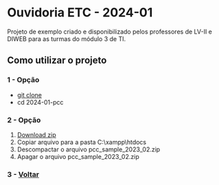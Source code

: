 # Ouvidoria ETC - 2024-01

Projeto de exemplo criado e disponibilizado pelos professores de LV-II e DIWEB para as turmas do módulo 3 de TI.

## Como utilizar o projeto

### 1 - Opção
- [git clone](https://github.com/RoniePetersonDF2/2024-01-pcc/tree/main/)
- cd 2024-01-pcc

### 2 - Opção
1. [Download zip](https://github.com/RoniePetersonDF2/2024-01-pcc/archive/refs/heads/main.zip)
2. Copiar arquivo para a pasta C:\xampp\htdocs
3. Descompactar o arquivo pcc_sample_2023_02.zip
4. Apagar o arquivo pcc_sample_2023_02.zip

### 3 - [Voltar](./README.md)
